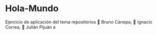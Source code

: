 # Hola-Mundo
Ejercicio de aplicación del tema repositorios
:tada: Bruno Cánepa, :tada: Ignacio Correa, :tada: Julián Pijuán
a
